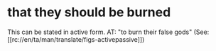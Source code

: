 # that they should be burned

This can be stated in active form. AT: "to burn their false gods" (See: [[rc://en/ta/man/translate/figs-activepassive]])

